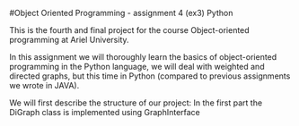 #Object Oriented Programming - assignment 4 (ex3) Python

This is the fourth and final project for the course
Object-oriented programming at Ariel University.

In this assignment we will thoroughly learn the basics of object-oriented programming in the Python language,
we will deal with weighted and directed graphs, but this time in Python (compared to previous assignments we wrote in JAVA).

We will first describe the structure of our project:
In the first part the DiGraph class is implemented using GraphInterface




